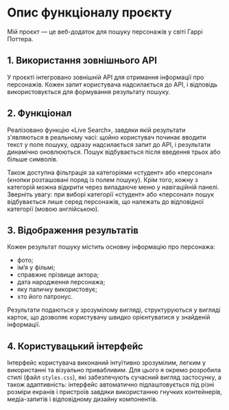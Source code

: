 # Опис функціоналу проєкту

Мій проєкт — це веб-додаток для пошуку персонажів у світі Гаррі Поттера.

## 1. Використання зовнішнього API

У проєкті інтегровано зовнішній API для отримання інформації про персонажів. Кожен запит користувача надсилається до API, і відповідь використовується для формування результату пошуку.

## 2. Функціонал

Реалізовано функцію «Live Search», завдяки якій результати з'являються в реальному часі: щойно користувач починає вводити текст у поле пошуку, одразу надсилається запит до API, і результати динамічно оновлюються. Пошук відбувається після введення трьох або більше символів.

Також доступна фільтрація за категоріями «студент» або «персонал» (кнопки розташовані поряд із полем пошуку). Крім того, кожну з категорій можна відкрити через випадаюче меню у навігаційній панелі. Зверніть увагу: при виборі категорії «студент» або «персонал» пошук відбувається лише серед персонажів, що належать до відповідної категорії (мовою англійською).

## 3. Відображення результатів

Кожен результат пошуку містить основну інформацію про персонажа:
- фото;
- ім’я у фільмі;
- справжнє прізвище актора;
- дата народження персонажа;
- яку паличку використовує;
- хто його патронус.

Результати подаються у зрозумілому вигляді, структуруються у вигляді карток, що дозволяє користувачу швидко орієнтуватися у знайденій інформації.

## 4. Користувацький інтерфейс

Інтерфейс користувача виконаний інтуїтивно зрозумілим, легким у використанні та візуально привабливим. Для цього я окремо розробила стилі (файл `styles.css`), які забезпечують сучасний вигляд застосунку, а також адаптивність: інтерфейс автоматично підлаштовується під різні розміри екранів і пристроїв завдяки використанню гнучких контейнерів, медіа-запитів і відповідному дизайну компонентів.
